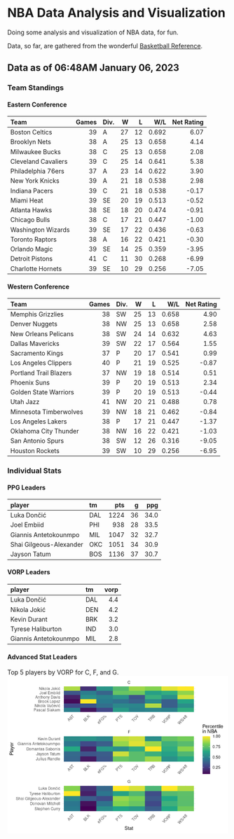 # NBA Data Analysis and Visualization

Doing some analysis and visualization of NBA data, for fun.

Data, so far, are gathered from the wonderful [Basketball
Reference](https://www.basketball-reference.com/).

## Data as of 06:48AM January 06, 2023

### Team Standings

#### Eastern Conference

| Team                | Games | Div. |   W |   L |   W/L | Net Rating |
|:--------------------|------:|:-----|----:|----:|------:|-----------:|
| Boston Celtics      |    39 | A    |  27 |  12 | 0.692 |       6.07 |
| Brooklyn Nets       |    38 | A    |  25 |  13 | 0.658 |       4.14 |
| Milwaukee Bucks     |    38 | C    |  25 |  13 | 0.658 |       2.08 |
| Cleveland Cavaliers |    39 | C    |  25 |  14 | 0.641 |       5.38 |
| Philadelphia 76ers  |    37 | A    |  23 |  14 | 0.622 |       3.90 |
| New York Knicks     |    39 | A    |  21 |  18 | 0.538 |       2.98 |
| Indiana Pacers      |    39 | C    |  21 |  18 | 0.538 |      -0.17 |
| Miami Heat          |    39 | SE   |  20 |  19 | 0.513 |      -0.52 |
| Atlanta Hawks       |    38 | SE   |  18 |  20 | 0.474 |      -0.91 |
| Chicago Bulls       |    38 | C    |  17 |  21 | 0.447 |      -1.00 |
| Washington Wizards  |    39 | SE   |  17 |  22 | 0.436 |      -0.63 |
| Toronto Raptors     |    38 | A    |  16 |  22 | 0.421 |      -0.30 |
| Orlando Magic       |    39 | SE   |  14 |  25 | 0.359 |      -3.95 |
| Detroit Pistons     |    41 | C    |  11 |  30 | 0.268 |      -6.99 |
| Charlotte Hornets   |    39 | SE   |  10 |  29 | 0.256 |      -7.05 |

#### Western Conference

| Team                   | Games | Div. |   W |   L |   W/L | Net Rating |
|:-----------------------|------:|:-----|----:|----:|------:|-----------:|
| Memphis Grizzlies      |    38 | SW   |  25 |  13 | 0.658 |       4.90 |
| Denver Nuggets         |    38 | NW   |  25 |  13 | 0.658 |       2.58 |
| New Orleans Pelicans   |    38 | SW   |  24 |  14 | 0.632 |       4.63 |
| Dallas Mavericks       |    39 | SW   |  22 |  17 | 0.564 |       1.55 |
| Sacramento Kings       |    37 | P    |  20 |  17 | 0.541 |       0.99 |
| Los Angeles Clippers   |    40 | P    |  21 |  19 | 0.525 |      -0.87 |
| Portland Trail Blazers |    37 | NW   |  19 |  18 | 0.514 |       0.51 |
| Phoenix Suns           |    39 | P    |  20 |  19 | 0.513 |       2.34 |
| Golden State Warriors  |    39 | P    |  20 |  19 | 0.513 |      -0.44 |
| Utah Jazz              |    41 | NW   |  20 |  21 | 0.488 |       0.78 |
| Minnesota Timberwolves |    39 | NW   |  18 |  21 | 0.462 |      -0.84 |
| Los Angeles Lakers     |    38 | P    |  17 |  21 | 0.447 |      -1.37 |
| Oklahoma City Thunder  |    38 | NW   |  16 |  22 | 0.421 |      -1.03 |
| San Antonio Spurs      |    38 | SW   |  12 |  26 | 0.316 |      -9.05 |
| Houston Rockets        |    39 | SW   |  10 |  29 | 0.256 |      -6.95 |

### Individual Stats

#### PPG Leaders

| player                  | tm  |  pts |   g |  ppg |
|:------------------------|:----|-----:|----:|-----:|
| Luka Dončić             | DAL | 1224 |  36 | 34.0 |
| Joel Embiid             | PHI |  938 |  28 | 33.5 |
| Giannis Antetokounmpo   | MIL | 1047 |  32 | 32.7 |
| Shai Gilgeous-Alexander | OKC | 1051 |  34 | 30.9 |
| Jayson Tatum            | BOS | 1136 |  37 | 30.7 |

#### VORP Leaders

| player                | tm  | vorp |
|:----------------------|:----|-----:|
| Luka Dončić           | DAL |  4.4 |
| Nikola Jokić          | DEN |  4.2 |
| Kevin Durant          | BRK |  3.2 |
| Tyrese Haliburton     | IND |  3.0 |
| Giannis Antetokounmpo | MIL |  2.8 |

#### Advanced Stat Leaders

Top 5 players by VORP for C, F, and G.
![](README_files/figure-gfm/README-unnamed-chunk-7-1.png)<!-- -->
